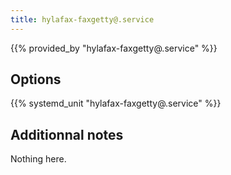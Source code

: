 ```yaml
---
title: hylafax-faxgetty@.service
---
```


{{% provided_by "hylafax-faxgetty@.service" %}}

## Options

{{% systemd_unit "hylafax-faxgetty@.service" %}}

## Additionnal notes

Nothing here.